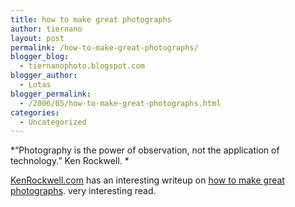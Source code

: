 ```yaml
---
title: how to make great photographs
author: tiernano
layout: post
permalink: /how-to-make-great-photographs/
blogger_blog:
  - tiernanophoto.blogspot.com
blogger_author:
  - Lotas
blogger_permalink:
  - /2006/05/how-to-make-great-photographs.html
categories:
  - Uncategorized
---
```

*&#8220;Photography is the power of observation, not the application of technology.&#8221; Ken Rockwell. *

[KenRockwell.com][1] has an interesting writeup on [how to make great photographs][2]. very interesting read. 

 [1]: http://kenrockwell.com/
 [2]: http://kenrockwell.com/tech/howto.htm